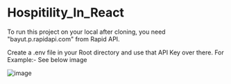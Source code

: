 # Hospitility_In_React
To run this project on your local after cloning, you need "bayut.p.rapidapi.com" from Rapid API.

Create a .env file in your Root directory and use that API Key over there. For Example:- See below image

![image](https://user-images.githubusercontent.com/33719556/192357946-140b515c-ca14-4e0b-ae4b-84e1ccb3ca3c.png)

